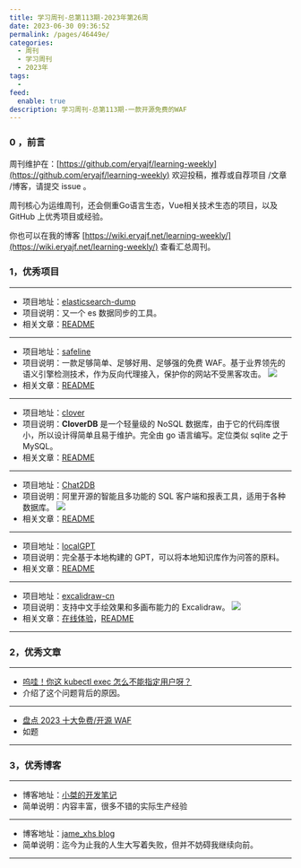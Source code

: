 ```yaml
---
title: 学习周刊-总第113期-2023年第26周
date: 2023-06-30 09:36:52
permalink: /pages/46449e/
categories:
  - 周刊
  - 学习周刊
  - 2023年
tags:
  -
feed:
  enable: true
description: 学习周刊-总第113期-一款开源免费的WAF
---
```



### 0 ，前言

周刊维护在：[https://github.com/eryajf/learning-weekly](https://github.com/eryajf/learning-weekly)  欢迎投稿，推荐或自荐项目 /文章 /博客，请提交 issue 。

周刊核心为运维周刊，还会侧重Go语言生态，Vue相关技术生态的项目，以及 GitHub 上优秀项目或经验。

你也可以在我的博客 [https://wiki.eryajf.net/learning-weekly/](https://wiki.eryajf.net/learning-weekly/) 查看汇总周刊。


### 1，优秀项目

---
- 项目地址：[elasticsearch-dump](https://github.com/elasticsearch-dump/elasticsearch-dump)
- 项目说明：又一个 es 数据同步的工具。
- 相关文章：[README](https://github.com/elasticsearch-dump/elasticsearch-dump#readme)
---
- 项目地址：[safeline](https://github.com/chaitin/safeline)
- 项目说明：一款足够简单、足够好用、足够强的免费 WAF。基于业界领先的语义引擎检测技术，作为反向代理接入，保护你的网站不受黑客攻击。
  ![](http://t.eryajf.net/imgs/2023/06/67229ad619b8d96e.png)
- 相关文章：[README](https://github.com/chaitin/safeline#readme)
---
- 项目地址：[clover](https://github.com/ostafen/clover/blob/v2/README-CN.md)
- 项目说明：**CloverDB** 是一个轻量级的 NoSQL 数据库，由于它的代码库很小，所以设计得简单且易于维护。完全由 go 语言编写。定位类似 sqlite 之于 MySQL。
- 相关文章：[README](https://github.com/ostafen/clover/blob/v2/README-CN.md)
---
- 项目地址：[Chat2DB](https://github.com/chat2db/Chat2DB/blob/main/README_CN.md)
- 项目说明：阿里开源的智能且多功能的 SQL 客户端和报表工具，适用于各种数据库。
  ![](http://t.eryajf.net/imgs/2023/06/bb78cde2641785eb.webp)
- 相关文章：[README](https://github.com/chat2db/Chat2DB/blob/main/README_CN.md)
---
- 项目地址：[localGPT](https://github.com/PromtEngineer/localGPT)
- 项目说明：完全基于本地构建的 GPT，可以将本地知识库作为问答的原料。
- 相关文章：[README](https://github.com/PromtEngineer/localGPT#readme)
---
- 项目地址：[excalidraw-cn](https://github.com/korbinzhao/excalidraw-cn)
- 项目说明：支持中文手绘效果和多画布能力的 Excalidraw。
  ![](http://t.eryajf.net/imgs/2023/06/040c03cb3e1b6f1c.jpg)
- 相关文章：[在线体验](https://handraw.top/)，[README](https://github.com/korbinzhao/excalidraw-cn#readme)
---

### 2，优秀文章

---
- [呜哇！你这 kubectl exec 怎么不能指定用户呀？](https://github.red/kubectl-exec-as-root/)
- 介绍了这个问题背后的原因。
---
- [盘点 2023 十大免费/开源 WAF](https://v2ex.com/t/950364#reply3)
- 如题
---


### 3，优秀博客

---
- 博客地址：[小桀的开发笔记](https://junjie2018.github.io/)
- 简单说明：内容丰富，很多不错的实际生产经验
---
- 博客地址：[jame_xhs blog](https://www.jxhs.me/)
- 简单说明：迄今为止我的人生大写着失败，但并不妨碍我继续向前。
---

